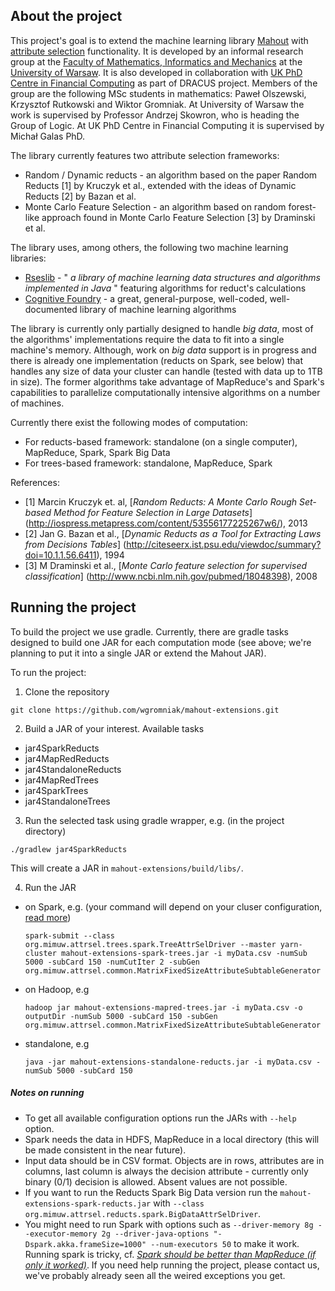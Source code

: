 ## About the project

This project's goal is to extend the machine learning library [Mahout](http://mahout.apache.org/) with
[attribute selection](http://en.wikipedia.org/wiki/Feature_selection) functionality. It is developed by an informal
research group at the [Faculty of Mathematics, Informatics and Mechanics](http://www.mimuw.edu.pl/) at the
[University of Warsaw](http://www.uw.edu.pl/). It is also developed in collaboration with [UK PhD Centre in Financial 
Computing](http://www.financialcomputing.org/) as part of DRACUS project. Members of the group are the following MSc 
students in mathematics: Paweł Olszewski, Krzysztof Rutkowski and Wiktor Gromniak. At University of Warsaw the work 
is supervised by Professor Andrzej Skowron, who is heading the Group of Logic. At UK PhD Centre in Financial
Computing it is supervised by Michał Galas PhD.

The library currently features two attribute selection frameworks:

* Random / Dynamic reducts - an algorithm based on the paper Random Reducts [1] by Kruczyk et al., extended with the
  ideas of Dynamic Reducts [2] by Bazan et al.
* Monte Carlo Feature Selection - an algorithm based on random forest-like approach found in Monte Carlo Feature
  Selection [3] by Draminski et al.

The library uses, among others, the following two machine learning libraries:

* [Rseslib](http://rseslib.mimuw.edu.pl/) - " *a library of machine learning data structures and algorithms implemented
  in Java* "  featuring algorithms for reduct's calculations
* [Cognitive Foundry](http://www.cognitivefoundry.org/) - a great, general-purpose, well-coded, well-documented library
  of machine learning algorithms

The library is currently only partially designed to handle _big data_, most of the algorithms' implementations require
the data to fit  into a single machine's memory. Although, work on _big data_ support is in progress and there is
already one implementation (reducts on Spark, see below) that handles any size of data your cluster can handle (tested
with data up to 1TB in size). The former algorithms take advantage of MapReduce's and Spark's capabilities to
parallelize computationally intensive algorithms on a number of machines.

Currently there exist the following modes of computation:

* For reducts-based framework: standalone (on a single computer), MapReduce, Spark, Spark Big Data
* For trees-based framework: standalone, MapReduce, Spark

References:

* [1] Marcin Kruczyk et. al, [_Random Reducts: A Monte Carlo Rough Set-based Method for Feature Selection in Large Datasets_]
    (http://iospress.metapress.com/content/53556177225267w6/), 2013
* [2] Jan G. Bazan et al., [_Dynamic Reducts as a Tool for Extracting Laws from Decisions Tables_]
    (http://citeseerx.ist.psu.edu/viewdoc/summary?doi=10.1.1.56.6411), 1994
* [3] M Draminski et al., [_Monte Carlo feature selection for supervised classification_]
    (http://www.ncbi.nlm.nih.gov/pubmed/18048398), 2008

## Running the project

To build the project we use gradle. Currently, there are gradle tasks designed to build one JAR for each computation 
mode (see above; we're planning to put it into a single JAR or extend the Mahout JAR).

To run the project:

1. Clone the repository
  ```
  git clone https://github.com/wgromniak/mahout-extensions.git
  ```

2. Build a JAR of your interest. Available tasks
  * jar4SparkReducts
  * jar4MapRedReducts
  * jar4StandaloneReducts
  * jar4MapRedTrees
  * jar4SparkTrees
  * jar4StandaloneTrees

3. Run the selected task using gradle wrapper, e.g. (in the project directory)
  ```
  ./gradlew jar4SparkReducts
  ```
  This will create a JAR in ```mahout-extensions/build/libs/```.

4. Run the JAR
  * on Spark, e.g. (your command will depend on your cluser configuration, [read more](https://spark.apache.org/docs/latest/submitting-applications.html))
  
      ```
      spark-submit --class org.mimuw.attrsel.trees.spark.TreeAttrSelDriver --master yarn-cluster mahout-extensions-spark-trees.jar -i myData.csv -numSub 5000 -subCard 150 -numCutIter 2 -subGen org.mimuw.attrsel.common.MatrixFixedSizeAttributeSubtableGenerator
      ```
  * on Hadoop, e.g 
  
     ```
     hadoop jar mahout-extensions-mapred-trees.jar -i myData.csv -o outputDir -numSub 5000 -subCard 150 -subGen org.mimuw.attrsel.common.MatrixFixedSizeAttributeSubtableGenerator
     ```
  * standalone, e.g 
  
     ```
     java -jar mahout-extensions-standalone-reducts.jar -i myData.csv -numSub 5000 -subCard 150
     ```

##### Notes on running

* To get all available configuration options run the JARs with ```--help``` option.
* Spark needs the data in HDFS, MapReduce in a local directory (this will be made consistent in the near future).
* Input data should be in CSV format. Objects are in rows, attributes are in columns, last column is always the decision attribute - currently only binary (0/1) decision is allowed. Absent values are not possible.
* If you want to run the Reducts Spark Big Data version run the ```mahout-extensions-spark-reducts.jar``` with ```--class org.mimuw.attrsel.reducts.spark.BigDataAttrSelDriver```.
* You might need to run Spark with options such as ```--driver-memory 8g --executor-memory 2g --driver-java-options "-Dspark.akka.frameSize=1000" --num-executors 50``` to make it work. Running spark is tricky, cf. [_Spark should be better than MapReduce (if only it worked)_](http://blog.explainmydata.com/2014/05/spark-should-be-better-than-mapreduce.html). If you need help running the project, please contact us, we've probably already seen all the weired exceptions you get.
